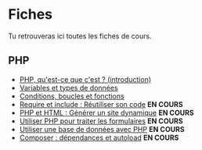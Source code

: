 # Fiches

Tu retrouveras ici toutes les fiches de cours.

## PHP

- [PHP, qu'est-ce que c'est ? (introduction)](./php/into.md)
- [Variables et types de données](./php/variables-et-types.md)
- [Conditions, boucles et fonctions](./php/conditions-boucles-fonctions.md)
- [Require et include : Réutiliser son code](./php/require-include.md) **EN COURS**
- [PHP et HTML : Générer un site dynamique](./php/php-et-html.md) **EN COURS**
- [Utiliser PHP pour traiter les formulaires](./php/traitement-formulaires.md) **EN COURS**
- [Utiliser une base de données avec PHP](./php/php-et-sql.md) **EN COURS**
- [Composer : dépendances et autoload](./php/composer.md) **EN COURS**
